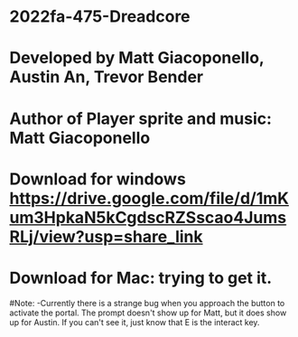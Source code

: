 # 2022fa-475-Dreadcore


# Developed by Matt Giacoponello, Austin An, Trevor Bender

# Author of Player sprite and music: Matt Giacoponello



# Download for windows https://drive.google.com/file/d/1mKum3HpkaN5kCgdscRZSscao4JumsRLj/view?usp=share_link
# Download for Mac: trying to get it. 

#Note:
-Currently there is a strange bug when you approach the button to activate the portal. The prompt doesn't show up for Matt, but it does show up for Austin. If you can't see it, just know that E is the interact key.
